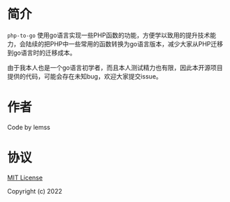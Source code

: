 # 简介
```php-to-go``` 使用go语言实现一些PHP函数的功能，方便学以致用的提升技术能力，会陆续的把PHP中一些常用的函数转换为go语言版本，减少大家从PHP迁移到go语言时的迁移成本。

由于我本人也是一个go语言初学者，而且本人测试精力也有限，因此本开源项目提供的代码，可能会存在未知bug，欢迎大家提交issue。

# 作者
Code by lemss

# 协议
[MIT License](https://github.com/lemss/php-to-go/blob/main/LICENSE)

Copyright (c) 2022
